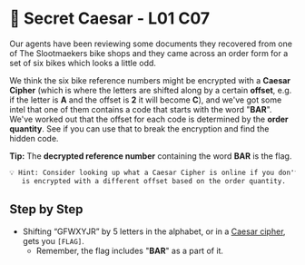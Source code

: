 # 🥗 Secret Caesar - L01 C07

Our agents have been reviewing some documents they recovered from one of The Slootmaekers bike shops and they came across an order form for a set of six bikes which looks a little odd.

We think the six bike reference numbers might be encrypted with a **Caesar Cipher** (which is where the letters are shifted along by a certain **offset**, e.g. if the letter is **A** and the offset is **2** it will become **C**), and we've got some intel that one of them contains a code that starts with the word "**BAR**". We've worked out that the offset for each code is determined by the **order quantity**. See if you can use that to break the encryption and find the hidden code.

**Tip:** The **decrypted reference number** containing the word **BAR** is the flag.

```txt
💡 Hint: Consider looking up what a Caesar Cipher is online if you don't know. Also, keep in mind that each reference number
   is encrypted with a different offset based on the order quantity.
```

## Step by Step

- Shifting “GFWXYJR” by 5 letters in the alphabet, or in a [Caesar cipher](https://www.dcode.fr/caesar-cipher), gets you `[FLAG]`.
  - Remember, the flag includes "**BAR**" as a part of it.
